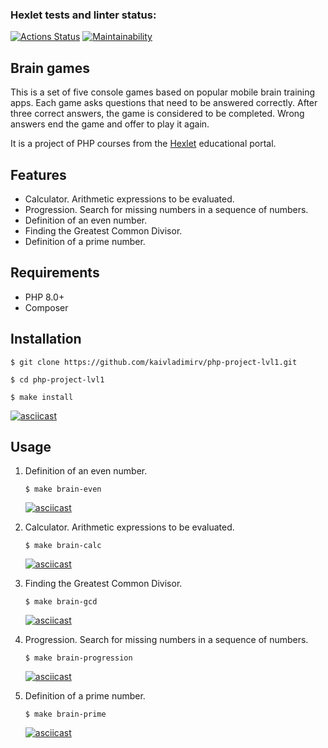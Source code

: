 ### Hexlet tests and linter status:
[![Actions Status](https://github.com/kaivladimirv/php-project-lvl1/workflows/hexlet-check/badge.svg)](https://github.com/kaivladimirv/php-project-lvl1/actions)
[![Maintainability](https://api.codeclimate.com/v1/badges/6a85cca81fd5662c8c25/maintainability)](https://codeclimate.com/github/kaivladimirv/php-project-lvl1/maintainability)

## Brain games
This is a set of five console games based on popular mobile brain training apps. Each game asks questions that need to be answered correctly. After three correct answers, the game is considered to be completed. Wrong answers end the game and offer to play it again.

It is a project of PHP courses from the [Hexlet](https://hexlet.io/) educational portal.

## Features
- Calculator. Arithmetic expressions to be evaluated.
- Progression. Search for missing numbers in a sequence of numbers.
- Definition of an even number.
- Finding the Greatest Common Divisor.
- Definition of a prime number.

## Requirements
* PHP 8.0+
* Composer

## Installation
```
$ git clone https://github.com/kaivladimirv/php-project-lvl1.git

$ cd php-project-lvl1

$ make install
```
[![asciicast](https://asciinema.org/a/PghiRcbqU5vysfptRizVBNQvs.svg)](https://asciinema.org/a/PghiRcbqU5vysfptRizVBNQvs)

## Usage

1. Definition of an even number.
    ```
    $ make brain-even
    ```
    [![asciicast](https://asciinema.org/a/OORYD63wrnN9fH4L6Qtf7HnHy.svg)](https://asciinema.org/a/OORYD63wrnN9fH4L6Qtf7HnHy)

2. Calculator. Arithmetic expressions to be evaluated.
    ```
    $ make brain-calc
    ```
    [![asciicast](https://asciinema.org/a/vBKoshSYFcqIZCg2OF5fKtora.svg)](https://asciinema.org/a/vBKoshSYFcqIZCg2OF5fKtora)

3. Finding the Greatest Common Divisor.
    ```
    $ make brain-gcd
    ```
    [![asciicast](https://asciinema.org/a/Icf1cZ6V16wcFBVC4Du1h5JE5.svg)](https://asciinema.org/a/Icf1cZ6V16wcFBVC4Du1h5JE5)

4. Progression. Search for missing numbers in a sequence of numbers.
    ```
    $ make brain-progression
    ```
    [![asciicast](https://asciinema.org/a/NquDrbgPncfD4rhdSrBp9xg36.svg)](https://asciinema.org/a/NquDrbgPncfD4rhdSrBp9xg36)

5. Definition of a prime number.
    ```
    $ make brain-prime
    ```
    [![asciicast](https://asciinema.org/a/QgVqzCIivLFhb675F4ddIOeH4.svg)](https://asciinema.org/a/QgVqzCIivLFhb675F4ddIOeH4)